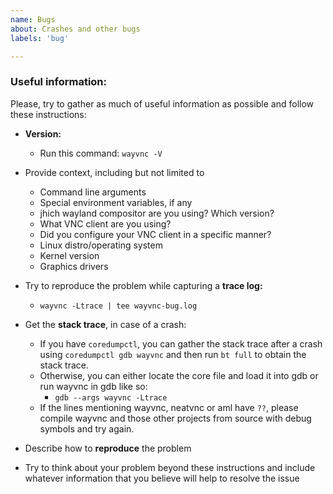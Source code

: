 ```yaml
---
name: Bugs
about: Crashes and other bugs
labels: 'bug'

---
```


### Useful information:
Please, try to gather as much of useful information as possible and follow
these instructions:

- **Version:**
  - Run this command: `wayvnc -V`

- Provide context, including but not limited to
  - Command line arguments
  - Special environment variables, if any
  - jhich wayland compositor are you using? Which version?
  - What VNC client are you using?
  - Did you configure your VNC client in a specific manner?
  - Linux distro/operating system
  - Kernel version
  - Graphics drivers

- Try to reproduce the problem while capturing a **trace log:**
  - `wayvnc -Ltrace | tee wayvnc-bug.log`

- Get the **stack trace**, in case of a crash:
  - If you have `coredumpctl`, you can gather the stack trace after a crash
    using `coredumpctl gdb wayvnc` and then run `bt full` to obtain the stack
    trace.
  - Otherwise, you can either locate the core file and load it into gdb or run
    wayvnc in gdb like so:
    - `gdb --args wayvnc -Ltrace`
  - If the lines mentioning wayvnc, neatvnc or aml have `??`, please compile
    wayvnc and those other projects from source with debug symbols and try
    again.

- Describe how to **reproduce** the problem

- Try to think about your problem beyond these instructions and include
  whatever information that you believe will help to resolve the issue
